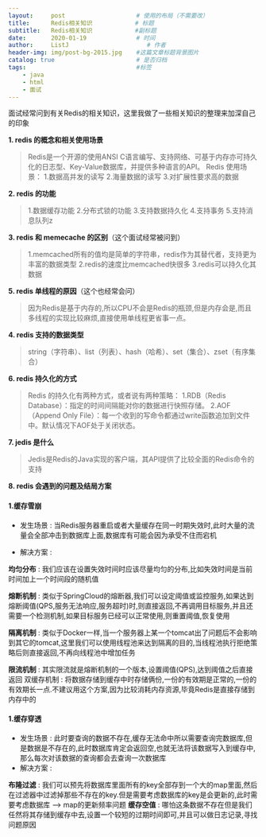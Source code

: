 ```yaml
---
layout:     post                    # 使用的布局（不需要改）
title:      Redis相关知识            # 标题 
subtitle:   Redis相关知识            #副标题
date:       2020-01-19              # 时间
author:     ListJ                      # 作者
header-img: img/post-bg-2015.jpg    #这篇文章标题背景图片
catalog: true                       # 是否归档
tags:                               #标签
    - java
    - html
    - 面试
---
```


面试经常问到有关Redis的相关知识，这里我做了一些相关知识的整理来加深自己的印象

 **1. redis 的概念和相关使用场景**
 

> Redis是一个开源的使用ANSI C语言编写、支持网络、可基于内存亦可持久化的日志型、Key-Value数据库，并提供多种语言的API。
> Redis 使用场景：
> 1.数据高并发的读写
> 2.海量数据的读写
> 3.对扩展性要求高的数据

 **2. redis 的功能**

> 1.数据缓存功能
> 2.分布式锁的功能
> 3.支持数据持久化
> 4.支持事务
> 5.支持消息队列z

 **3. redis 和 memecache 的区别**（这个面试经常被问到）
 

> 1.memcached所有的值均是简单的字符串，redis作为其替代者，支持更为丰富的数据类型
> 2.redis的速度比memcached快很多
> 3.redis可以持久化其数据


**5. redis 单线程的原因**（这个也经常会问）

> 因为Redis是基于内存的,所以CPU不会是Redis的瓶颈,但是内存会是,而且多线程的实现比较麻烦,直接使用单线程更省事一点。

**4. redis 支持的数据类型**

> string（字符串）、list（列表）、hash（哈希）、set（集合）、zset（有序集合）


**6. redis 持久化的方式**

> Redis 的持久化有两种方式，或者说有两种策略：
> 1.RDB（Redis Database）：指定的时间间隔能对你的数据进行快照存储。
> 2.AOF（Append Only File）：每一个收到的写命令都通过write函数追加到文件中。默认情况下AOF处于关闭状态。


**7. jedis 是什么**

> Jedis是Redis的Java实现的客户端，其API提供了比较全面的Redis命令的支持

**8. redis 会遇到的问题及结局方案**

#### 1.缓存雪崩

 - 发生场景 : 当Redis服务器重启或者大量缓存在同一时期失效时,此时大量的流量会全部冲击到数据库上面,数据库有可能会因为承受不住而宕机
   
 - 解决方案 :
   
**均匀分布** : 我们应该在设置失效时间时应该尽量均匀的分布,比如失效时间是当前时间加上一个时间段的随机值

**熔断机制** : 类似于SpringCloud的熔断器,我们可以设定阈值或监控服务,如果达到熔断阈值(QPS,服务无法响应,服务超时)时,则直接返回,不再调用目标服务,并且还需要一个检测机制,如果目标服务已经可以正常使用,则重置阈值,恢复使用

**隔离机制** : 类似于Docker一样,当一个服务器上某一个tomcat出了问题后不会影响到其它的tomcat,这里我们可以使用线程池来达到隔离的目的,当线程池执行拒绝策略后则直接返回,不再向线程池中增加任务

**限流机制** : 其实限流就是熔断机制的一个版本,设置阈值(QPS),达到阈值之后直接返回
双缓存机制 : 将数据存储到缓存中时存储俩份,一份的有效期是正常的,一份的有效期长一点.不建议用这个方案,因为比较消耗内存资源,毕竟Redis是直接存储到内存中的

#### 1.缓存穿透

 - 发生场景 :
   此时要查询的数据不存在,缓存无法命中所以需要查询完数据库,但是数据是不存在的,此时数据库肯定会返回空,也就无法将该数据写入到缓存中,那么每次对该数据的查询都会去查询一次数据库
 - 解决方案 :

**布隆过滤** : 我们可以预先将数据库里面所有的key全部存到一个大的map里面,然后在过滤器中过滤掉那些不存在的key.但是需要考虑数据库的key是会更新的,此时需要考虑数据库 --> map的更新频率问题
**缓存空值** : 哪怕这条数据不存在但是我们任然将其存储到缓存中去,设置一个较短的过期时间即可,并且可以做日志记录,寻找问题原因




```